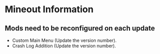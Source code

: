 # Mineout Information
## Mods need to be reconfigured on each update
- Custom Main Menu (Update the version number).
- Crash Log Addition (Update the version number).
